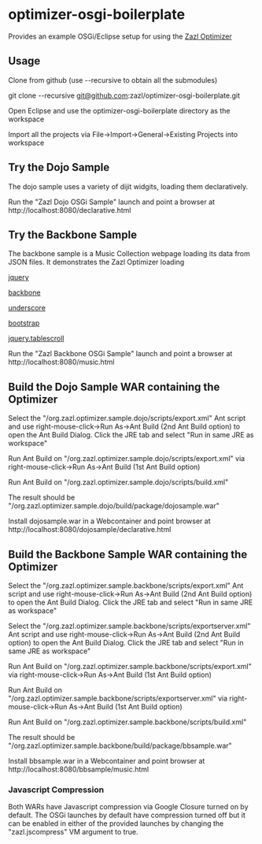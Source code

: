 # optimizer-osgi-boilerplate

Provides an example OSGi/Eclipse setup for using the [Zazl Optimizer](https://github.com/zazl/optimizer)

## Usage

Clone from github (use --recursive to obtain all the submodules)

git clone --recursive git@github.com:zazl/optimizer-osgi-boilerplate.git

Open Eclipse and use the optimizer-osgi-boilerplate directory as the workspace

Import all the projects via File->Import->General->Existing Projects into workspace

## Try the Dojo Sample

The dojo sample uses a variety of dijit widgits, loading them declaratively.

Run the "Zazl Dojo OSGi Sample" launch and point a browser at http://localhost:8080/declarative.html

## Try the Backbone Sample

The backbone sample is a Music Collection webpage loading its data from JSON files. It demonstrates the Zazl Optimizer loading 

[jquery](http://jquery.org)

[backbone](http://backbonejs.org) 

[underscore](http://underscorejs.org) 

[bootstrap](http://twitter.github.com/bootstrap) 

[jquery.tablescroll](http://www.farinspace.com/jquery-scrollable-table-plugin)


Run the "Zazl Backbone OSGi Sample" launch and point a browser at http://localhost:8080/music.html

## Build the Dojo Sample WAR containing the Optimizer

Select the "/org.zazl.optimizer.sample.dojo/scripts/export.xml" Ant script and use right-mouse-click->Run As->Ant Build (2nd Ant Build option) to open the Ant Build Dialog. 
Click the JRE tab and select "Run in same JRE as workspace"

Run Ant Build on "/org.zazl.optimizer.sample.dojo/scripts/export.xml" via right-mouse-click->Run As->Ant Build (1st Ant Build option)

Run Ant Build on "/org.zazl.optimizer.sample.dojo/scripts/build.xml"

The result should be "/org.zazl.optimizer.sample.dojo/build/package/dojosample.war"

Install dojosample.war in a Webcontainer and point browser at http://localhost:8080/dojosample/declarative.html

## Build the Backbone Sample WAR containing the Optimizer

Select the "/org.zazl.optimizer.sample.backbone/scripts/export.xml" Ant script and use right-mouse-click->Run As->Ant Build (2nd Ant Build option) to open the Ant Build Dialog. 
Click the JRE tab and select "Run in same JRE as workspace"

Select the "/org.zazl.optimizer.sample.backbone/scripts/exportserver.xml" Ant script and use right-mouse-click->Run As->Ant Build (2nd Ant Build option) to open the Ant Build Dialog. 
Click the JRE tab and select "Run in same JRE as workspace"

Run Ant Build on "/org.zazl.optimizer.sample.backbone/scripts/export.xml" via right-mouse-click->Run As->Ant Build (1st Ant Build option)

Run Ant Build on "/org.zazl.optimizer.sample.backbone/scripts/exportserver.xml" via right-mouse-click->Run As->Ant Build (1st Ant Build option)

Run Ant Build on "/org.zazl.optimizer.sample.backbone/scripts/build.xml"


The result should be "/org.zazl.optimizer.sample.backbone/build/package/bbsample.war"

Install bbsample.war in a Webcontainer and point browser at http://localhost:8080/bbsample/music.html

### Javascript Compression

Both WARs have Javascript compression via Google Closure turned on by default. The OSGi launches by default have compression turned off but it can be enabled in either of the
provided launches by changing the "zazl.jscompress" VM argument to true.
